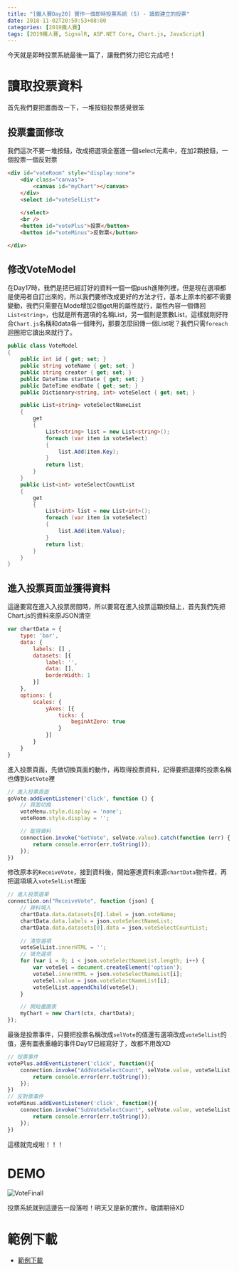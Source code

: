```yaml
---
title: "[鐵人賽Day20] 實作一個即時投票系統 (5) - 讀取建立的投票"
date: 2018-11-02T20:50:53+08:00
categories: [2019鐵人賽]
tags: [2019鐵人賽, SignalR, ASP.NET Core, Chart.js, JavaScript]
---
```

今天就是即時投票系統最後一篇了，讓我們努力把它完成吧！

# 讀取投票資料
首先我們要把畫面改一下，一堆按鈕投票感覺很笨

## 投票畫面修改
我們這次不要一堆按鈕，改成把選項全塞進一個select元素中，在加2顆按鈕，一個投票一個反對票
``` html
<div id="voteRoom" style="display:none">
    <div class="canvas">
        <canvas id="myChart"></canvas>
    </div>
    <select id="voteSelList">
        
    </select>
    <br />
    <button id="votePlus">投票</button>
    <button id="voteMinus">反對票</button>

</div>
```

## 修改VoteModel
在Day17時，我們是把已經訂好的資料一個一個push進陣列裡，但是現在選項都是使用者自訂出來的，所以我們要修改成更好的方法才行，基本上原本的都不需要變動，我們只需要在Mode增加2個get用的屬性就行，屬性內容一個傳回`List<string>`，也就是所有選項的名稱List，另一個則是票數List，這樣就剛好符合`Chart.js`名稱和data各一個陣列，那要怎麼回傳一個List呢？我們只需`foreach`迴圈把它讀出來就行了。
``` cs
public class VoteModel
{
    public int id { get; set; }
    public string voteName { get; set; }
    public string creator { get; set; }
    public DateTime startDate { get; set; }
    public DateTime endDate { get; set; }
    public Dictionary<string, int> voteSelect { get; set; }

    public List<string> voteSelectNameList
    {
        get
        {
            List<string> list = new List<string>();
            foreach (var item in voteSelect)
            {
                list.Add(item.Key);
            }
            return list;
        }
    }
    public List<int> voteSelectCountList
    {
        get
        {
            List<int> list = new List<int>();
            foreach (var item in voteSelect)
            {
                list.Add(item.Value);
            }
            return list;
        }
    }
}
```

## 進入投票頁面並獲得資料
這邊要寫在進入入投票房間時，所以要寫在進入投票這顆按鈕上，首先我們先把Chart.js的資料來原JSON清空
``` js
var chartData = {
    type: 'bar',
    data: {
        labels: [] ,
        datasets: [{
            label: '',
            data: [],
            borderWidth: 1
        }]
    },
    options: {
        scales: {
            yAxes: [{
                ticks: {
                    beginAtZero: true
                }
            }]
        }
    }
}
```
進入投票頁面，先做切換頁面的動作，再取得投票資料，記得要把選擇的投票名稱也傳到`GetVote`裡
``` js
// 進入投票頁面
goVote.addEventListener('click', function () {
    // 頁面切換
    voteMenu.style.display = 'none';
    voteRoom.style.display = '';

    // 取得資料
    connection.invoke("GetVote", selVote.value).catch(function (err) {
        return console.error(err.toString());
    });
})
```
修改原本的`ReceiveVote`，接到資料後，開始塞進資料來源`chartData`物件裡，再把選項填入`voteSelList`裡面
``` js
// 進入投票選單
connection.on("ReceiveVote", function (json) {
    // 資料填入
    chartData.data.datasets[0].label = json.voteName;
    chartData.data.labels = json.voteSelectNameList;
    chartData.data.datasets[0].data = json.voteSelectCountList;
    
    // 清空選項
    voteSelList.innerHTML = '';
    // 填充選項
    for (var i = 0; i < json.voteSelectNameList.length; i++) {
        var voteSel = document.createElement('option');
        voteSel.innerHTML = json.voteSelectNameList[i];
        voteSel.value = json.voteSelectNameList[i];
        voteSelList.appendChild(voteSel);
    }

    // 開始畫圖表
    myChart = new Chart(ctx, chartData);
});
```
最後是投票事件，只要把投票名稱改成`selVote`的值還有選項改成`voteSelList`的值，還有圖表重繪的事件Day17已經寫好了，改都不用改XD
``` js
// 投票事件
votePlus.addEventListener('click', function(){
    connection.invoke("AddVoteSelectCount", selVote.value, voteSelList.value).catch(function (err) {
        return console.error(err.toString());
    });
})
// 反對票事件
voteMinus.addEventListener('click', function(){
    connection.invoke("SubVoteSelectCount", selVote.value, voteSelList.value).catch(function (err) {
        return console.error(err.toString());
    });
})
```
這樣就完成啦！！！

# DEMO
![VoteFinall](VoteFinall.gif)

投票系統就到這邊告一段落啦！明天又是新的實作，敬請期待XD

# 範例下載
- [範例下載](https://drive.google.com/file/d/1TtcxhgtX0xWOPhG5g5LOqYh6nLcqzcUH/view?usp=sharing)



